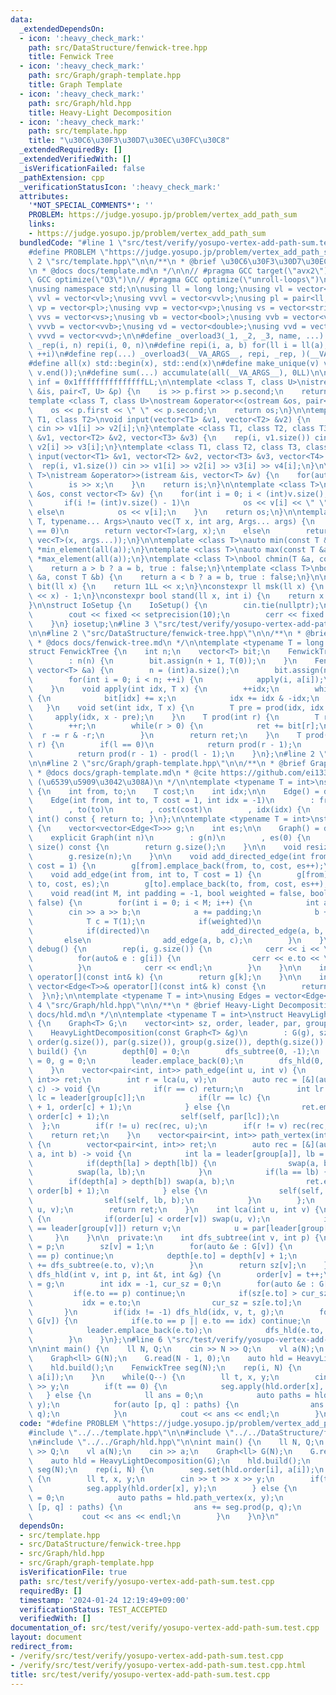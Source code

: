 ```yaml
---
data:
  _extendedDependsOn:
  - icon: ':heavy_check_mark:'
    path: src/DataStructure/fenwick-tree.hpp
    title: Fenwick Tree
  - icon: ':heavy_check_mark:'
    path: src/Graph/graph-template.hpp
    title: Graph Template
  - icon: ':heavy_check_mark:'
    path: src/Graph/hld.hpp
    title: Heavy-Light Decomposition
  - icon: ':heavy_check_mark:'
    path: src/template.hpp
    title: "\u30C6\u30F3\u30D7\u30EC\u30FC\u30C8"
  _extendedRequiredBy: []
  _extendedVerifiedWith: []
  _isVerificationFailed: false
  _pathExtension: cpp
  _verificationStatusIcon: ':heavy_check_mark:'
  attributes:
    '*NOT_SPECIAL_COMMENTS*': ''
    PROBLEM: https://judge.yosupo.jp/problem/vertex_add_path_sum
    links:
    - https://judge.yosupo.jp/problem/vertex_add_path_sum
  bundledCode: "#line 1 \"src/test/verify/yosupo-vertex-add-path-sum.test.cpp\"\n\
    #define PROBLEM \"https://judge.yosupo.jp/problem/vertex_add_path_sum\"\n#line\
    \ 2 \"src/template.hpp\"\n\n/**\n * @brief \u30C6\u30F3\u30D7\u30EC\u30FC\u30C8\
    \n * @docs docs/template.md\n */\n\n// #pragma GCC target(\"avx2\")\n// #pragma\
    \ GCC optimize(\"O3\")\n// #pragma GCC optimize(\"unroll-loops\")\n#include <bits/stdc++.h>\n\
    \nusing namespace std;\n\nusing ll = long long;\nusing vl = vector<ll>;\nusing\
    \ vvl = vector<vl>;\nusing vvvl = vector<vvl>;\nusing pl = pair<ll, ll>;\nusing\
    \ vp = vector<pl>;\nusing vvp = vector<vp>;\nusing vs = vector<string>;\nusing\
    \ vvs = vector<vs>;\nusing vb = vector<bool>;\nusing vvb = vector<vb>;\nusing\
    \ vvvb = vector<vvb>;\nusing vd = vector<double>;\nusing vvd = vector<vd>;\nusing\
    \ vvvd = vector<vvd>;\n\n#define _overload3(_1, _2, _3, name, ...) name\n#define\
    \ _rep(i, n) repi(i, 0, n)\n#define repi(i, a, b) for(ll i = ll(a); i < ll(b);\
    \ ++i)\n#define rep(...) _overload3(__VA_ARGS__, repi, _rep, )(__VA_ARGS__)\n\
    #define all(x) std::begin(x), std::end(x)\n#define make_unique(v) v.erase(unique(all(v)),\
    \ v.end());\n#define sum(...) accumulate(all(__VA_ARGS__), 0LL)\n\nconstexpr ll\
    \ inf = 0x1fffffffffffffffLL;\n\ntemplate <class T, class U>\nistream &operator>>(istream\
    \ &is, pair<T, U> &p) {\n    is >> p.first >> p.second;\n    return is;\n}\n\n\
    template <class T, class U>\nostream &operator<<(ostream &os, pair<T, U> &p) {\n\
    \    os << p.first << \" \" << p.second;\n    return os;\n}\n\ntemplate <class\
    \ T1, class T2>\nvoid input(vector<T1> &v1, vector<T2> &v2) {\n    rep(i, v1.size())\
    \ cin >> v1[i] >> v2[i];\n}\ntemplate <class T1, class T2, class T3>\nvoid input(vector<T1>\
    \ &v1, vector<T2> &v2, vector<T3> &v3) {\n    rep(i, v1.size()) cin >> v1[i] >>\
    \ v2[i] >> v3[i];\n}\ntemplate <class T1, class T2, class T3, class T4>\nvoid\
    \ input(vector<T1> &v1, vector<T2> &v2, vector<T3> &v3, vector<T4> &v4) {\n  \
    \  rep(i, v1.size()) cin >> v1[i] >> v2[i] >> v3[i] >> v4[i];\n}\n\ntemplate <class\
    \ T>\nistream &operator>>(istream &is, vector<T> &v) {\n    for(auto &x : v) {\n\
    \        is >> x;\n    }\n    return is;\n}\n\ntemplate <class T>\nostream &operator<<(ostream\
    \ &os, const vector<T> &v) {\n    for(int i = 0; i < (int)v.size(); i++) {\n \
    \       if(i != (int)v.size() - 1)\n            os << v[i] << \" \";\n       \
    \ else\n            os << v[i];\n    }\n    return os;\n}\n\ntemplate <typename\
    \ T, typename... Args>\nauto vec(T x, int arg, Args... args) {\n    if constexpr(sizeof...(args)\
    \ == 0)\n        return vector<T>(arg, x);\n    else\n        return vector(arg,\
    \ vec<T>(x, args...));\n}\n\ntemplate <class T>\nauto min(const T &a) {\n    return\
    \ *min_element(all(a));\n}\ntemplate <class T>\nauto max(const T &a) {\n    return\
    \ *max_element(all(a));\n}\ntemplate <class T>\nbool chmin(T &a, const T &b) {\n\
    \    return a > b ? a = b, true : false;\n}\ntemplate <class T>\nbool chmax(T\
    \ &a, const T &b) {\n    return a < b ? a = b, true : false;\n}\n\nconstexpr ll\
    \ bit(ll x) {\n    return 1LL << x;\n}\nconstexpr ll msk(ll x) {\n    return (1LL\
    \ << x) - 1;\n}\nconstexpr bool stand(ll x, int i) {\n    return x & bit(i);\n\
    }\n\nstruct IoSetup {\n    IoSetup() {\n        cin.tie(nullptr);\n        ios::sync_with_stdio(false);\n\
    \        cout << fixed << setprecision(10);\n        cerr << fixed << setprecision(10);\n\
    \    }\n} iosetup;\n#line 3 \"src/test/verify/yosupo-vertex-add-path-sum.test.cpp\"\
    \n\n#line 2 \"src/DataStructure/fenwick-tree.hpp\"\n\n/**\n * @brief Fenwick Tree\n\
    \ * @docs docs/fenwick-tree.md\n */\n\ntemplate <typename T = long long int>\n\
    struct FenwickTree {\n    int n;\n    vector<T> bit;\n    FenwickTree(int n)\n\
    \        : n(n) {\n        bit.assign(n + 1, T(0));\n    }\n    FenwickTree(const\
    \ vector<T> &a) {\n        n = (int)a.size();\n        bit.assign(n + 1, T(0));\n\
    \        for(int i = 0; i < n; ++i) {\n            apply(i, a[i]);\n        }\n\
    \    }\n    void apply(int idx, T x) {\n        ++idx;\n        while(idx <= n)\
    \ {\n            bit[idx] += x;\n            idx += idx & -idx;\n        }\n \
    \   }\n    void set(int idx, T x) {\n        T pre = prod(idx, idx + 1);\n   \
    \     apply(idx, x - pre);\n    }\n    T prod(int r) {\n        T ret = T(0);\n\
    \        ++r;\n        while(r > 0) {\n            ret += bit[r];\n          \
    \  r -= r & -r;\n        }\n        return ret;\n    }\n    T prod(int l, int\
    \ r) {\n        if(l == 0)\n            return prod(r - 1);\n        else\n  \
    \          return prod(r - 1) - prod(l - 1);\n    }\n};\n#line 2 \"src/Graph/hld.hpp\"\
    \n\n#line 2 \"src/Graph/graph-template.hpp\"\n\n/**\n * @brief Graph Template\n\
    \ * @docs docs/graph-template.md\n * @cite https://github.com/ei1333/library/blob/master/graph/graph-template.hpp\
    \ (\u6539\u5909\u3042\u308A)\n */\n\ntemplate <typename T = int>\nstruct Edge\
    \ {\n    int from, to;\n    T cost;\n    int idx;\n\n    Edge() = default;\n\n\
    \    Edge(int from, int to, T cost = 1, int idx = -1)\n        : from(from)\n\
    \        , to(to)\n        , cost(cost)\n        , idx(idx) {\n    }\n\n    operator\
    \ int() const { return to; }\n};\n\ntemplate <typename T = int>\nstruct Graph\
    \ {\n    vector<vector<Edge<T>>> g;\n    int es;\n\n    Graph() = default;\n\n\
    \    explicit Graph(int n)\n        : g(n)\n        , es(0) {\n    }\n\n    size_t\
    \ size() const {\n        return g.size();\n    }\n\n    void resize(int n) {\n\
    \        g.resize(n);\n    }\n\n    void add_directed_edge(int from, int to, T\
    \ cost = 1) {\n        g[from].emplace_back(from, to, cost, es++);\n    }\n\n\
    \    void add_edge(int from, int to, T cost = 1) {\n        g[from].emplace_back(from,\
    \ to, cost, es);\n        g[to].emplace_back(to, from, cost, es++);\n    }\n\n\
    \    void read(int M, int padding = -1, bool weighted = false, bool directed =\
    \ false) {\n        for(int i = 0; i < M; i++) {\n            int a, b;\n    \
    \        cin >> a >> b;\n            a += padding;\n            b += padding;\n\
    \            T c = T(1);\n            if(weighted)\n                cin >> c;\n\
    \            if(directed)\n                add_directed_edge(a, b, c);\n     \
    \       else\n                add_edge(a, b, c);\n        }\n    }\n\n    void\
    \ debug() {\n        rep(i, g.size()) {\n            cerr << i << \": \";\n  \
    \          for(auto& e : g[i]) {\n                cerr << e.to << \", \";\n  \
    \          }\n            cerr << endl;\n        }\n    }\n\n    inline vector<Edge<T>>&\
    \ operator[](const int& k) {\n        return g[k];\n    }\n\n    inline const\
    \ vector<Edge<T>>& operator[](const int& k) const {\n        return g[k];\n  \
    \  }\n};\n\ntemplate <typename T = int>\nusing Edges = vector<Edge<T>>;\n#line\
    \ 4 \"src/Graph/hld.hpp\"\n\n/**\n * @brief Heavy-Light Decomposition\n * @docs\
    \ docs/hld.md\n */\n\ntemplate <typename T = int>\nstruct HeavyLightDecomposition\
    \ {\n    Graph<T> G;\n    vector<int> sz, order, leader, par, group, depth;\n\
    \    HeavyLightDecomposition(const Graph<T> &g)\n        : G(g), sz(g.size()),\
    \ order(g.size()), par(g.size()), group(g.size()), depth(g.size()) {}\n    void\
    \ build() {\n        depth[0] = 0;\n        dfs_subtree(0, -1);\n        int t\
    \ = 0, g = 0;\n        leader.emplace_back(0);\n        dfs_hld(0, -1, t, g);\n\
    \    }\n    vector<pair<int, int>> path_edge(int u, int v) {\n        vector<pair<int,\
    \ int>> ret;\n        int r = lca(u, v);\n        auto rec = [&](auto &self, int\
    \ c) -> void {\n            if(r == c) return;\n            int lr = leader[group[r]],\
    \ lc = leader[group[c]];\n            if(lr == lc) {\n                ret.emplace_back(order[r]\
    \ + 1, order[c] + 1);\n            } else {\n                ret.emplace_back(order[lc],\
    \ order[c] + 1);\n                self(self, par[lc]);\n            }\n      \
    \  };\n        if(r != u) rec(rec, u);\n        if(r != v) rec(rec, v);\n    \
    \    return ret;\n    }\n    vector<pair<int, int>> path_vertex(int u, int v)\
    \ {\n        vector<pair<int, int>> ret;\n        auto rec = [&](auto &self, int\
    \ a, int b) -> void {\n            int la = leader[group[a]], lb = leader[group[b]];\n\
    \            if(depth[la] > depth[lb]) {\n                swap(a, b);\n      \
    \          swap(la, lb);\n            }\n            if(la == lb) {\n        \
    \        if(depth[a] > depth[b]) swap(a, b);\n                ret.emplace_back(order[a],\
    \ order[b] + 1);\n            } else {\n                self(self, a, par[lb]);\n\
    \                self(self, lb, b);\n            }\n        };\n        rec(rec,\
    \ u, v);\n        return ret;\n    }\n    int lca(int u, int v) {\n        while(true)\
    \ {\n            if(order[u] < order[v]) swap(u, v);\n            if(leader[group[u]]\
    \ == leader[group[v]]) return v;\n            u = par[leader[group[u]]];\n   \
    \     }\n    }\n\n  private:\n    int dfs_subtree(int v, int p) {\n        par[v]\
    \ = p;\n        sz[v] = 1;\n        for(auto &e : G[v]) {\n            if(e.to\
    \ == p) continue;\n            depth[e.to] = depth[v] + 1;\n            sz[v]\
    \ += dfs_subtree(e.to, v);\n        }\n        return sz[v];\n    }\n    void\
    \ dfs_hld(int v, int p, int &t, int &g) {\n        order[v] = t++;\n        group[v]\
    \ = g;\n        int idx = -1, cur_sz = 0;\n        for(auto &e : G[v]) {\n   \
    \         if(e.to == p) continue;\n            if(sz[e.to] > cur_sz) {\n     \
    \           idx = e.to;\n                cur_sz = sz[e.to];\n            }\n \
    \       }\n        if(idx != -1) dfs_hld(idx, v, t, g);\n        for(auto &e :\
    \ G[v]) {\n            if(e.to == p || e.to == idx) continue;\n            g++;\n\
    \            leader.emplace_back(e.to);\n            dfs_hld(e.to, v, t, g);\n\
    \        }\n    }\n};\n#line 6 \"src/test/verify/yosupo-vertex-add-path-sum.test.cpp\"\
    \n\nint main() {\n    ll N, Q;\n    cin >> N >> Q;\n    vl a(N);\n    cin >> a;\n\
    \    Graph<ll> G(N);\n    G.read(N - 1, 0);\n    auto hld = HeavyLightDecomposition(G);\n\
    \    hld.build();\n    FenwickTree seg(N);\n    rep(i, N) {\n        seg.set(hld.order[i],\
    \ a[i]);\n    }\n    while(Q--) {\n        ll t, x, y;\n        cin >> t >> x\
    \ >> y;\n        if(t == 0) {\n            seg.apply(hld.order[x], y);\n     \
    \   } else {\n            ll ans = 0;\n            auto paths = hld.path_vertex(x,\
    \ y);\n            for(auto [p, q] : paths) {\n                ans += seg.prod(p,\
    \ q);\n            }\n            cout << ans << endl;\n        }\n    }\n}\n"
  code: "#define PROBLEM \"https://judge.yosupo.jp/problem/vertex_add_path_sum\"\n\
    #include \"../../template.hpp\"\n\n#include \"../../DataStructure/fenwick-tree.hpp\"\
    \n#include \"../../Graph/hld.hpp\"\n\nint main() {\n    ll N, Q;\n    cin >> N\
    \ >> Q;\n    vl a(N);\n    cin >> a;\n    Graph<ll> G(N);\n    G.read(N - 1, 0);\n\
    \    auto hld = HeavyLightDecomposition(G);\n    hld.build();\n    FenwickTree\
    \ seg(N);\n    rep(i, N) {\n        seg.set(hld.order[i], a[i]);\n    }\n    while(Q--)\
    \ {\n        ll t, x, y;\n        cin >> t >> x >> y;\n        if(t == 0) {\n\
    \            seg.apply(hld.order[x], y);\n        } else {\n            ll ans\
    \ = 0;\n            auto paths = hld.path_vertex(x, y);\n            for(auto\
    \ [p, q] : paths) {\n                ans += seg.prod(p, q);\n            }\n \
    \           cout << ans << endl;\n        }\n    }\n}\n"
  dependsOn:
  - src/template.hpp
  - src/DataStructure/fenwick-tree.hpp
  - src/Graph/hld.hpp
  - src/Graph/graph-template.hpp
  isVerificationFile: true
  path: src/test/verify/yosupo-vertex-add-path-sum.test.cpp
  requiredBy: []
  timestamp: '2024-01-24 12:19:49+09:00'
  verificationStatus: TEST_ACCEPTED
  verifiedWith: []
documentation_of: src/test/verify/yosupo-vertex-add-path-sum.test.cpp
layout: document
redirect_from:
- /verify/src/test/verify/yosupo-vertex-add-path-sum.test.cpp
- /verify/src/test/verify/yosupo-vertex-add-path-sum.test.cpp.html
title: src/test/verify/yosupo-vertex-add-path-sum.test.cpp
---
```

